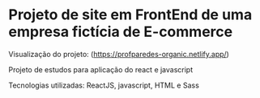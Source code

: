 # Projeto de site em FrontEnd de uma empresa fictícia de E-commerce

Visualização do projeto: (https://profparedes-organic.netlify.app/)

Projeto de estudos para aplicação do react e javascript

Tecnologias utilizadas: ReactJS, javascript, HTML e Sass